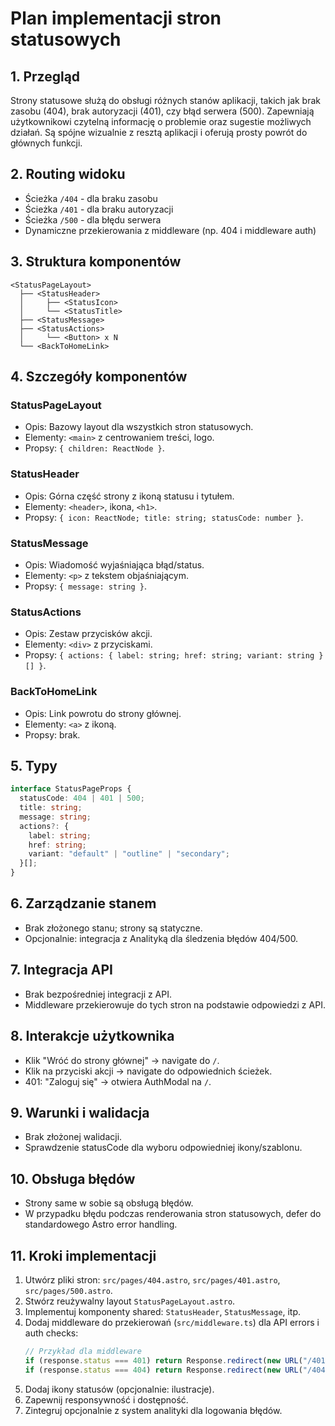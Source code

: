 # Plan implementacji stron statusowych

## 1. Przegląd

Strony statusowe służą do obsługi różnych stanów aplikacji, takich jak brak zasobu (404), brak autoryzacji (401), czy błąd serwera (500). Zapewniają użytkownikowi czytelną informację o problemie oraz sugestie możliwych działań. Są spójne wizualnie z resztą aplikacji i oferują prosty powrót do głównych funkcji.

## 2. Routing widoku

- Ścieżka `/404` - dla braku zasobu
- Ścieżka `/401` - dla braku autoryzacji
- Ścieżka `/500` - dla błędu serwera
- Dynamiczne przekierowania z middleware (np. 404 i middleware auth)

## 3. Struktura komponentów

```
<StatusPageLayout>
  ├── <StatusHeader>
  │     ├── <StatusIcon>
  │     └── <StatusTitle>
  ├── <StatusMessage>
  ├── <StatusActions>
  │     └── <Button> x N
  └── <BackToHomeLink>
```

## 4. Szczegóły komponentów

### StatusPageLayout

- Opis: Bazowy layout dla wszystkich stron statusowych.
- Elementy: `<main>` z centrowaniem treści, logo.
- Propsy: `{ children: ReactNode }`.

### StatusHeader

- Opis: Górna część strony z ikoną statusu i tytułem.
- Elementy: `<header>`, ikona, `<h1>`.
- Propsy: `{ icon: ReactNode; title: string; statusCode: number }`.

### StatusMessage

- Opis: Wiadomość wyjaśniająca błąd/status.
- Elementy: `<p>` z tekstem objaśniającym.
- Propsy: `{ message: string }`.

### StatusActions

- Opis: Zestaw przycisków akcji.
- Elementy: `<div>` z przyciskami.
- Propsy: `{ actions: { label: string; href: string; variant: string }[] }`.

### BackToHomeLink

- Opis: Link powrotu do strony głównej.
- Elementy: `<a>` z ikoną.
- Propsy: brak.

## 5. Typy

```ts
interface StatusPageProps {
  statusCode: 404 | 401 | 500;
  title: string;
  message: string;
  actions?: {
    label: string;
    href: string;
    variant: "default" | "outline" | "secondary";
  }[];
}
```

## 6. Zarządzanie stanem

- Brak złożonego stanu; strony są statyczne.
- Opcjonalnie: integracja z Analityką dla śledzenia błędów 404/500.

## 7. Integracja API

- Brak bezpośredniej integracji z API.
- Middleware przekierowuje do tych stron na podstawie odpowiedzi z API.

## 8. Interakcje użytkownika

- Klik "Wróć do strony głównej" → navigate do `/`.
- Klik na przyciski akcji → navigate do odpowiednich ścieżek.
- 401: "Zaloguj się" → otwiera AuthModal na `/`.

## 9. Warunki i walidacja

- Brak złożonej walidacji.
- Sprawdzenie statusCode dla wyboru odpowiedniej ikony/szablonu.

## 10. Obsługa błędów

- Strony same w sobie są obsługą błędów.
- W przypadku błędu podczas renderowania stron statusowych, defer do standardowego Astro error handling.

## 11. Kroki implementacji

1. Utwórz pliki stron: `src/pages/404.astro`, `src/pages/401.astro`, `src/pages/500.astro`.
2. Stwórz reużywalny layout `StatusPageLayout.astro`.
3. Implementuj komponenty shared: `StatusHeader`, `StatusMessage`, itp.
4. Dodaj middleware do przekierowań (`src/middleware.ts`) dla API errors i auth checks:
   ```ts
   // Przykład dla middleware
   if (response.status === 401) return Response.redirect(new URL("/401", request.url));
   if (response.status === 404) return Response.redirect(new URL("/404", request.url));
   ```
5. Dodaj ikony statusów (opcjonalnie: ilustracje).
6. Zapewnij responsywność i dostępność.
7. Zintegruj opcjonalnie z system analityki dla logowania błędów.
